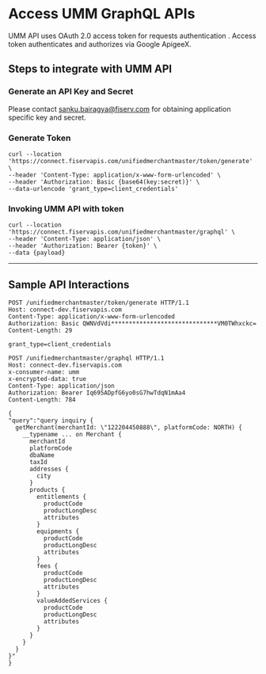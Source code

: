 # Access UMM GraphQL APIs

UMM API uses OAuth 2.0 access token for requests authentication . Access token authenticates and authorizes via Google ApigeeX.

## Steps to integrate with UMM API

### Generate an API Key and Secret

Please contact <sanku.bairagya@fiserv.com>  for obtaining  application specific key and secret.

### Generate Token

```shell
curl --location 'https://connect.fiservapis.com/unifiedmerchantmaster/token/generate' \
--header 'Content-Type: application/x-www-form-urlencoded' \
--header 'Authorization: Basic {base64(key:secret)}' \
--data-urlencode 'grant_type=client_credentials'
```

### Invoking UMM API with token

```shell
curl --location 'https://connect.fiservapis.com/unifiedmerchantmaster/graphql' \
--header 'Content-Type: application/json' \
--header 'Authorization: Bearer {token}' \
--data {payload}
```

---

## Sample API Interactions

```http
POST /unifiedmerchantmaster/token/generate HTTP/1.1
Host: connect-dev.fiservapis.com
Content-Type: application/x-www-form-urlencoded
Authorization: Basic QWNVdVdi******************************VM0TWhxckc=
Content-Length: 29

grant_type=client_credentials
```

```http
POST /unifiedmerchantmaster/graphql HTTP/1.1
Host: connect-dev.fiservapis.com
x-consumer-name: umm
x-encrypted-data: true
Content-Type: application/json
Authorization: Bearer Iq695ADpfG6yo0sG7hwTdqN1mAa4
Content-Length: 784

{
"query":"query inquiry {
  getMerchant(merchantId: \"122204450888\", platformCode: NORTH) {
    __typename ... on Merchant {
      merchantId
      platformCode
      dbaName
      taxId
      addresses {
        city
      }
      products {
        entitlements {
          productCode
          productLongDesc
          attributes
        }
        equipments {
          productCode
          productLongDesc
          attributes
        }
        fees {
          productCode
          productLongDesc
          attributes
        }
        valueAddedServices {
          productCode
          productLongDesc
          attributes
        }
      }
    }
  }
}"
}
```
